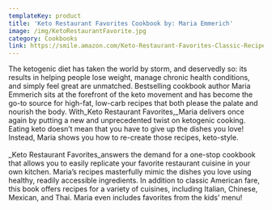 ```yaml
---
templateKey: product
title: 'Keto Restaurant Favorites Cookbook by: Maria Emmerich'
image: /img/KetoRestaurantFavorite.jpg
category: Cookbooks
link: https://smile.amazon.com/Keto-Restaurant-Favorites-Classic-Recipes/dp/1628602589/ref=sr_1_3?keywords=Keto+Restaurant+Favorites+Cookbook&qid=1572124290&sr=8-3
---
```

The ketogenic diet has taken the world by storm, and deservedly so: its results in helping people lose weight, manage chronic health conditions, and simply feel great are unmatched. Bestselling cookbook author Maria Emmerich sits at the forefront of the keto movement and has become the go-to source for high-fat, low-carb recipes that both please the palate and nourish the body. With_Keto Restaurant Favorites,_Maria delivers once again by putting a new and unprecedented twist on ketogenic cooking. Eating keto doesn’t mean that you have to give up the dishes you love! Instead, Maria shows you how to re-create those recipes, keto-style.\
\
_Keto Restaurant Favorites_answers the demand for a one-stop cookbook that allows you to easily replicate your favorite restaurant cuisine in your own kitchen. Maria’s recipes masterfully mimic the dishes you love using healthy, readily accessible ingredients. In addition to classic American fare, this book offers recipes for a variety of cuisines, including Italian, Chinese, Mexican, and Thai. Maria even includes favorites from the kids’ menu!
